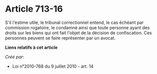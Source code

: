 # Article 713-16

S'il l'estime utile, le tribunal correctionnel entend, le cas échéant par commission rogatoire, le condamné ainsi que toute
personne ayant des droits sur les biens qui ont fait l'objet de la décision de confiscation. Ces personnes peuvent se faire
représenter par un avocat.

**Liens relatifs à cet article**

_Créé par_:

  - Loi n°2010-768 du 9 juillet 2010 - art. 14

